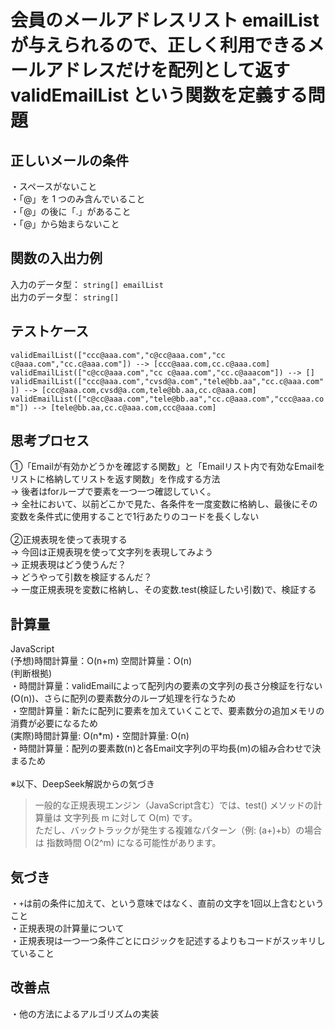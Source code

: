 # 会員のメールアドレスリスト emailList が与えられるので、正しく利用できるメールアドレスだけを配列として返す validEmailList という関数を定義する問題

## 正しいメールの条件
・スペースがないこと<br>
・「@」を 1 つのみ含んでいること<br>
・「@」の後に「.」があること<br>
・「@」から始まらないこと<br>


## 関数の入出力例
入力のデータ型： `string[] emailList`<br>
出力のデータ型： `string[]`<br>

## テストケース
`validEmailList(["ccc@aaa.com","c@cc@aaa.com","cc c@aaa.com","cc.c@aaa.com"]) --> [ccc@aaa.com,cc.c@aaa.com]`
`validEmailList(["c@cc@aaa.com","cc c@aaa.com","cc.c@aaacom"]) --> []`
`validEmailList(["ccc@aaa.com","cvsd@a.com","tele@bb.aa","cc.c@aaa.com"]) --> [ccc@aaa.com,cvsd@a.com,tele@bb.aa,cc.c@aaa.com]`
`validEmailList(["c@cc@aaa.com","tele@bb.aa","cc.c@aaa.com","ccc@aaa.com"]) --> [tele@bb.aa,cc.c@aaa.com,ccc@aaa.com]`<br>

## 思考プロセス
①「Emailが有効かどうかを確認する関数」と「Emailリスト内で有効なEmailをリストに格納してリストを返す関数」を作成する方法<br>
→ 後者はforループで要素を一つ一つ確認していく。<br>
→ 全社において、以前どこかで見た、各条件を一度変数に格納し、最後にその変数を条件式に使用することで1行あたりのコードを長くしない<br>
<br>
②正規表現を使って表現する<br>
→ 今回は正規表現を使って文字列を表現してみよう<br>
→ 正規表現はどう使うんだ？<br>
→ どうやって引数を検証するんだ？<br>
→ 一度正規表現を変数に格納し、その変数.test(検証したい引数)で、検証する<br>


## 計算量
JavaScript<br>
(予想)時間計算量：O(n+m) 空間計算量：O(n)<br>
(判断根拠)<br>
・時間計算量：validEmailによって配列内の要素の文字列の長さ分検証を行ない(O(n))、さらに配列の要素数分のループ処理を行なうため<br>
・空間計算量：新たに配列に要素を加えていくことで、要素数分の追加メモリの消費が必要になるため<br>
(実際)時間計算量: O(n*m)・空間計算量: O(n)<br>
・時間計算量：配列の要素数(n)と各Email文字列の平均長(m)の組み合わせで決まるため<br>
<br>
※以下、DeepSeek解説からの気づき<br>
>一般的な正規表現エンジン（JavaScript含む）では、test() メソッドの計算量は 文字列長 m に対して O(m) です。<br>
>ただし、バックトラックが発生する複雑なパターン（例: (a+)+b）の場合は 指数時間 O(2^m) になる可能性があります。<br>

## 気づき
・`+`は前の条件に加えて、という意味ではなく、直前の文字を1回以上含むということ<br>
・正規表現の計算量について<br>
・正規表現は一つ一つ条件ごとにロジックを記述するよりもコードがスッキリしていること<br>

## 改善点
・他の方法によるアルゴリズムの実装<br>